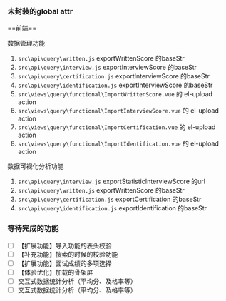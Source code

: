 ### 未封装的global attr

==前端==

数据管理功能

1. `src\api\query\written.js` exportWrittenScore 的baseStr
2. `src\api\query\interview.js` exportInterviewScore 的baseStr
3. `src\api\query\certification.js` exportInterviewScore 的baseStr
4. `src\api\query\identification.js` exportInterviewScore 的baseStr
5. `src\views\query\functional\ImportWrittenScore.vue` 的 el-upload action
6. `src\views\query\functional\ImportInterviewScore.vue` 的 el-upload action
7. `src\views\query\functional\ImportCertification.vue` 的 el-upload action
8. `src\views\query\functional\ImportIdentification.vue` 的 el-upload action

数据可视化分析功能

1. `src\api\query\interview.js` exportStatisticInterviewScore 的url
2. `src\api\query\written.js` exportWrittenScore 的baseStr
3. `src\api\query\certification.js` exportCertification 的baseStr
4. `src\api\query\identification.js` exportIdentification 的baseStr

### 等待完成的功能

- [ ] 【扩展功能】导入功能的表头校验
- [ ] 【补充功能】搜索的时候的校验功能
- [ ] 【扩展功能】面试成绩的多项选择
- [ ] 【体验优化】加载的骨架屏
- [ ] 交互式数据统计分析（平均分、及格率等）
- [ ] 交互式数据统计分析（平均分、及格率等）

